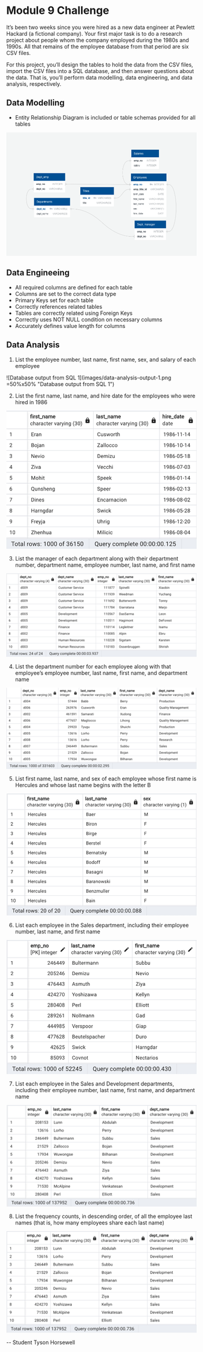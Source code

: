 # Module 9 Challenge

It’s been two weeks since you were hired as a new data engineer at Pewlett Hackard (a fictional company). Your first major task is to do a research project about people whom the company employed during the 1980s and 1990s. All that remains of the employee database from that period are six CSV files.

For this project, you’ll design the tables to hold the data from the CSV files, import the CSV files into a SQL database, and then answer questions about the data. That is, you’ll perform data modelling, data engineering, and data analysis, respectively.

## Data Modelling

* Entity Relationship Diagram is included or table schemas provided for all tables

![ERD diagram of the database schema](EmployeeSQL/schema-diagram.png "ERD diagram of the database schema")


## Data Engineeing

* All required columns are defined for each table
* Columns are set to the correct data type
* Primary Keys set for each table
* Correctly references related tables
* Tables are correctly related using Foreign Keys
* Correctly uses NOT NULL condition on necessary columns
* Accurately defines value length for columns

## Data Analysis

1. List the employee number, last name, first name, sex, and salary of each employee

![Database output from SQL 1](images/data-analysis-output-1.png =50%x50% "Database output from SQL 1")

2. List the first name, last name, and hire date for the employees who were hired in 1986

![Database output from SQL 2](images/data-analysis-output-2.png "Database output from SQL 2")

3. List the manager of each department along with their department number, department name, employee number, last name, and first name

![Database output from SQL 3](images/data-analysis-output-3.png "Database output from SQL 3")

4. List the department number for each employee along with that employee’s employee number, last name, first name, and department name

![Database output from SQL 4](images/data-analysis-output-4.png "Database output from SQL 4")

5. List first name, last name, and sex of each employee whose first name is Hercules and whose last name begins with the letter B

![Database output from SQL 5](images/data-analysis-output-5.png "Database output from SQL 5")

6. List each employee in the Sales department, including their employee number, last name, and first name

![Database output from SQL 6](images/data-analysis-output-6.png "Database output from SQL 6")

7. List each employee in the Sales and Development departments, including their employee number, last name, first name, and department name

![Database output from SQL 7](images/data-analysis-output-7.png "Database output from SQL 7")

8. List the frequency counts, in descending order, of all the employee last names (that is, how many employees share each last name)

![Database output from SQL 8](images/data-analysis-output-8.png "Database output from SQL 8")

--
Student Tyson Horsewell